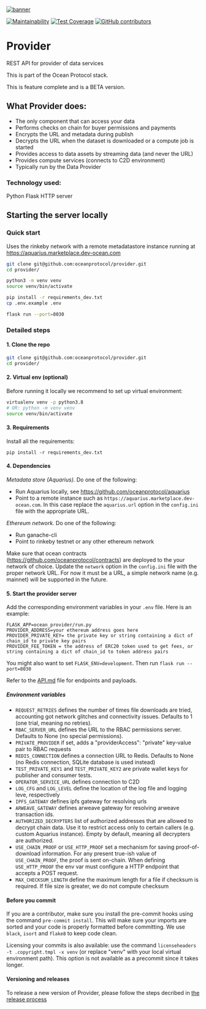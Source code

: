 <!--
Copyright 2023 Ocean Protocol Foundation
SPDX-License-Identifier: Apache-2.0
-->
[![banner](https://raw.githubusercontent.com/oceanprotocol/art/master/github/repo-banner%402x.png)](https://oceanprotocol.com)

[![Maintainability](https://api.codeclimate.com/v1/badges/6f5987cfdd2fd265047b/maintainability)](https://codeclimate.com/github/oceanprotocol/provider/maintainability)
[![Test Coverage](https://api.codeclimate.com/v1/badges/6f5987cfdd2fd265047b/test_coverage)](https://codeclimate.com/github/oceanprotocol/provider/test_coverage)
[![GitHub contributors](https://img.shields.io/github/contributors/oceanprotocol/provider.svg)](https://github.com/oceanprotocol/provider/graphs/contributors)

# Provider
REST API for provider of data services

This is part of the Ocean Protocol stack.

This is feature complete and is a BETA version.

## What Provider does:

- The only component that can access your data
- Performs checks on chain for buyer permissions and payments
- Encrypts the URL and metadata during publish
- Decrypts the URL when the dataset is downloaded or a compute job is started
- Provides access to data assets by streaming data (and never the URL)
- Provides compute services (connects to C2D environment)
- Typically run by the Data Provider

### Technology used:

Python Flask HTTP server

## Starting the server locally

### Quick start
Uses the rinkeby network with a remote metadatastore instance running at https://aquarius.marketplace.dev-ocean.com

```bash
git clone git@github.com:oceanprotocol/provider.git
cd provider/

python3 -m venv venv
source venv/bin/activate

pip install -r requirements_dev.txt
cp .env.example .env

flask run --port=8030

```

### Detailed steps

#### 1. Clone the repo
```bash
git clone git@github.com:oceanprotocol/provider.git
cd provider/
```

#### 2. Virtual env (optional)
Before running it locally we recommend to set up virtual environment:

```bash
virtualenv venv -p python3.8
# OR: python -m venv venv
source venv/bin/activate
```

#### 3. Requirements

Install all the requirements:

```
pip install -r requirements_dev.txt
```

#### 4. Dependencies

*Metadata store (Aquarius).* Do one of the following:
* Run Aquarius locally, see https://github.com/oceanprotocol/aquarius
* Point to a remote instance such as `https://aquarius.marketplace.dev-ocean.com`.
In this case replace the `aquarius.url` option in the `config.ini` file with the appropriate URL.


*Ethereum network.* Do one of the following:
* Run ganache-cli
* Point to rinkeby testnet or any other ethereum network

Make sure that ocean contracts (https://github.com/oceanprotocol/contracts) are deployed to the your network of choice.
Update the `network` option in the `config.ini` file with the proper network URL. For now it must be a URL, a simple network name (e.g. mainnet) will be supported in the future.

#### 5. Start the provider server
Add the corresponding environment variables in your `.env` file. Here is an example:

```
FLASK_APP=ocean_provider/run.py
PROVIDER_ADDRESS=your ethereum address goes here
PROVIDER_PRIVATE_KEY= the private key or string containing a dict of chain_id to private key pairs
PROVIDER_FEE_TOKEN = the address of ERC20 token used to get fees, or string containing a dict of chain_id to token address pairs
```

You might also want to set `FLASK_ENV=development`. Then run ```flask run --port=8030```

Refer to the [API.md](API.md) file for endpoints and payloads.

##### Environment variables
* `REQUEST_RETRIES` defines the number of times file downloads are tried, accounting got network glitches and connectivity issues. Defaults to 1 (one trial, meaning no retries).
* `RBAC_SERVER_URL` defines the URL to the RBAC permissions server. Defaults to None (no special permissions).
* `PRIVATE_PROVIDER` if set, adds a "providerAccess": "private" key-value pair to RBAC requests
* `REDIS_CONNECTION` defines a connection URL to Redis. Defaults to None (no Redis connection, SQLite database is used instead)
* `TEST_PRIVATE_KEY1` and `TEST_PRIVATE_KEY2` are private wallet keys for publisher and consumer tests.
* `OPERATOR_SERVICE_URL` defines connection to C2D
* `LOG_CFG` and `LOG_LEVEL` define the location of the log file and logging leve, respectively
* `IPFS_GATEWAY` defines ipfs gateway for resolving urls
* `ARWEAVE_GATEWAY` defines arweave gateway for resolving arweave transaction ids.
* `AUTHORIZED_DECRYPTERS` list of authorized addresses that are allowed to decrypt chain data. Use it to restrict access only to certain callers (e.g. custom Aquarius instance). Empty by default, meaning all decrypters are authorized.
* `USE_CHAIN_PROOF` or `USE_HTTP_PROOF` set a mechanism for saving proof-of-download information. For any present true-ish value of `USE_CHAIN_PROOF`, the proof is sent on-chain. When defining `USE_HTTP_PROOF` the env var must configure a HTTP endpoint that accepts a POST request.
* `MAX_CHECKSUM_LENGTH` define the maximum length for a file if checksum is required. If file size is greater, we do not compute checksum


#### Before you commit
If you are a contributor, make sure you install the pre-commit hooks using the command `pre-commit install`. This will make sure your imports are sorted and your code is properly formatted before committing. We use `black`, `isort` and `flake8` to keep code clean.

Licensing your commits is also available: use the command `licenseheaders -t .copyright.tmpl -x venv` (or replace "venv" with your local virtual environment path). This option is not available as a precommit since it takes longer.

#### Versioning and releases
To release a new version of Provider, please follow the steps decribed in [the release process](release-process.md)
